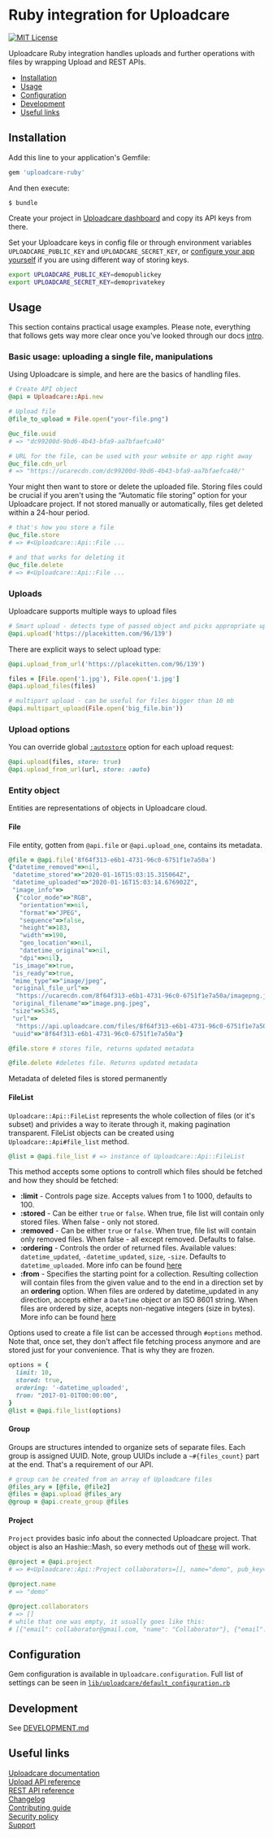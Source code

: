 # Ruby integration for Uploadcare

<p align="left">
    <a href="LICENSE">
        <img src="https://img.shields.io/badge/license-MIT-brightgreen.svg" alt="MIT License">
    </a>
</p>

Uploadcare Ruby integration handles uploads and further operations with files by
wrapping Upload and REST APIs.

* [Installation](#installation)
* [Usage](#usage)
* [Configuration](#configuration)
* [Development](DEVELOPMENT.md)
* [Useful links](#useful-links)

## Installation

Add this line to your application's Gemfile:

```ruby
gem 'uploadcare-ruby'
```

And then execute:

    $ bundle

Create your project in [Uploadcare dashboard](https://uploadcare.com/dashboard/)
and copy its API keys from there.

Set your Uploadcare keys in config file or through environment variables
`UPLOADCARE_PUBLIC_KEY` and `UPLOADCARE_SECRET_KEY`, or [configure your app yourself](#Configuration) if you are using
different way of storing keys.

```bash
export UPLOADCARE_PUBLIC_KEY=demopublickey
export UPLOADCARE_SECRET_KEY=demoprivatekey
```

## Usage

This section contains practical usage examples. Please note,
everything that follows gets way more clear once you've looked
through our docs [intro](https://uploadcare.com/documentation/).

### Basic usage: uploading a single file, manipulations

Using Uploadcare is simple, and here are the basics of handling files.
```ruby
# Create API object
@api = Uploadcare::Api.new

# Upload file
@file_to_upload = File.open("your-file.png")

@uc_file.uuid
# => "dc99200d-9bd6-4b43-bfa9-aa7bfaefca40"

# URL for the file, can be used with your website or app right away
@uc_file.cdn_url
# => "https://ucarecdn.com/dc99200d-9bd6-4b43-bfa9-aa7bfaefca40/"
```

Your might then want to store or delete the uploaded file.
Storing files could be crucial if you aren't using the
“Automatic file storing” option for your Uploadcare project.
If not stored manually or automatically, files get deleted
within a 24-hour period.

```ruby
# that's how you store a file
@uc_file.store
# => #<Uploadcare::Api::File ...

# and that works for deleting it
@uc_file.delete
# => #<Uploadcare::Api::File ...
```

### Uploads
Uploadcare supports multiple ways to upload files
```ruby
# Smart upload - detects type of passed object and picks appropriate upload method
@api.upload('https://placekitten.com/96/139')
```
There are explicit ways to select upload type:
```ruby
@api.upload_from_url('https://placekitten.com/96/139')

files = [File.open('1.jpg'), File.open('1.jpg']
@api.upload_files(files)

# multipart upload - can be useful for files bigger than 10 mb
@api.multipart_upload(File.open('big_file.bin'))
```

### Upload options

You can override global [`:autostore`](#initialization) option for each upload request:

```ruby
@api.upload(files, store: true)
@api.upload_from_url(url, store: :auto)
```

### Entity object
Entities are representations of objects in Uploadcare cloud.

#### File
File entity, gotten from `@api.file` or `@api.upload_one`, contains its metadata.

```ruby
@file = @api.file('8f64f313-e6b1-4731-96c0-6751f1e7a50a')
{"datetime_removed"=>nil,
 "datetime_stored"=>"2020-01-16T15:03:15.315064Z",
 "datetime_uploaded"=>"2020-01-16T15:03:14.676902Z",
 "image_info"=>
  {"color_mode"=>"RGB",
   "orientation"=>nil,
   "format"=>"JPEG",
   "sequence"=>false,
   "height"=>183,
   "width"=>190,
   "geo_location"=>nil,
   "datetime_original"=>nil,
   "dpi"=>nil},
 "is_image"=>true,
 "is_ready"=>true,
 "mime_type"=>"image/jpeg",
 "original_file_url"=>
  "https://ucarecdn.com/8f64f313-e6b1-4731-96c0-6751f1e7a50a/imagepng.jpeg",
 "original_filename"=>"image.png.jpeg",
 "size"=>5345,
 "url"=>
  "https://api.uploadcare.com/files/8f64f313-e6b1-4731-96c0-6751f1e7a50a/",
 "uuid"=>"8f64f313-e6b1-4731-96c0-6751f1e7a50a"}

@file.store # stores file, returns updated metadata

@file.delete #deletes file. Returns updated metadata
```
Metadata of deleted files is stored permanently

#### FileList
`Uploadcare::Api::FileList` represents the whole collection of files (or it's subset) and privides a way to iterate through it, making pagination transparent. FileList objects can be created using `Uploadcare::Api#file_list` method.

```ruby
@list = @api.file_list # => instance of Uploadcare::Api::FileList
```

This method accepts some options to controll which files should be fetched and how they should be fetched:

- **:limit** - Controls page size. Accepts values from 1 to 1000, defaults to 100.
- **:stored** - Can be either `true` or `false`. When true, file list will contain only stored files. When false - only not stored.
- **:removed** - Can be either `true` or `false`. When true, file list will contain only removed files. When false - all except removed. Defaults to false.
- **:ordering** - Controls the order of returned files. Available values: `datetime_updated`, `-datetime_updated`, `size`, `-size`. Defaults to `datetime_uploaded`. More info can be found [here](https://uploadcare.com/documentation/rest/#file-files)
- **:from** - Specifies the starting point for a collection. Resulting collection will contain files from the given value and to the end in a direction set by an **ordering** option. When files are ordered by datetime_updated in any direction, accepts either a `DateTime` object or an ISO 8601 string. When files are ordered by size, acepts non-negative integers (size in bytes). More info can be found [here](https://uploadcare.com/documentation/rest/#file-files)

Options used to create a file list can be accessed through `#options` method. Note that, once set, they don't affect file fetching process anymore and are stored just for your convenience. That is why they are frozen.

```ruby
options = {
  limit: 10,
  stored: true,
  ordering: '-datetime_uploaded',
  from: "2017-01-01T00:00:00",
}
@list = @api.file_list(options)
```

#### Group
Groups are structures intended to organize sets of separate files.
Each group is assigned UUID.
Note, group UUIDs include a `~#{files_count}` part at the end.
That's a requirement of our API.

```ruby
# group can be created from an array of Uploadcare files
@files_ary = [@file, @file2]
@files = @api.upload @files_ary
@group = @api.create_group @files
```

#### Project
`Project` provides basic info about the connected Uploadcare project.
That object is also an Hashie::Mash, so every methods out of
[these](https://uploadcare.com/documentation/rest/#project) will work.
```ruby
@project = @api.project
# => #<Uploadcare::Api::Project collaborators=[], name="demo", pub_key="demopublickey", autostore_enabled=true>

@project.name
# => "demo"

@project.collaborators
# => []
# while that one was empty, it usually goes like this:
# [{"email": collaborator@gmail.com, "name": "Collaborator"}, {"email": collaborator@gmail.com, "name": "Collaborator"}]
```

## Configuration
Gem configuration is available in `Uploadcare.configuration`. Full list of settings can be seen in [`lib/uploadcare/default_configuration.rb`](lib/uploadcare/default_configuration.rb)

## Development

See [DEVELOPMENT.md](/DEVELOPMENT.md)  

## Useful links

[Uploadcare documentation](https://uploadcare.com/docs/)  
[Upload API reference](https://uploadcare.com/api-refs/upload-api/)  
[REST API reference](https://uploadcare.com/api-refs/rest-api/)  
[Changelog](/CHANGELOG.md)  
[Contributing guide](https://github.com/uploadcare/.github/blob/master/CONTRIBUTING.md)  
[Security policy](https://github.com/uploadcare/uploadcare-ruby/security/policy)  
[Support](https://github.com/uploadcare/.github/blob/master/SUPPORT.md)  
